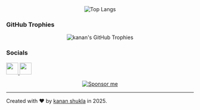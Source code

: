 <div align="center">
    <img src="https://github-readme-stats.vercel.app/api/top-langs/?username=kkanann&layout=compact&theme=radical&langs_count=20" alt="Top Langs" />
</div>

### GitHub Trophies
<div align="center">
    <img src="https://github-profile-trophy.vercel.app/?username=kkanann&theme=radical&no-frame=true&margin-w=4" alt="kanan's GitHub Trophies" />
</div>

### Socials

<p align="left"> <a href="https://www.github.com/kkanann" target="_blank" rel="noreferrer"> <picture> <source media="(prefers-color-scheme: dark)" srcset="https://raw.githubusercontent.com/danielcranney/readme-generator/main/public/icons/socials/github-dark.svg" /> <source media="(prefers-color-scheme: light)" srcset="https://raw.githubusercontent.com/danielcranney/readme-generator/main/public/icons/socials/github.svg" /> <img src="https://raw.githubusercontent.com/danielcranney/readme-generator/main/public/icons/socials/github.svg" width="32" height="32" /> </picture> </a> <a href="https://www.linkedin.com/in/kanan-s-457382247?utm_source=share&utm_campaign=share_via&utm_content=profile&utm_medium=android_app" target="_blank" rel="noreferrer"> <picture> <source media="(prefers-color-scheme: dark)" srcset="https://raw.githubusercontent.com/danielcranney/readme-generator/main/public/icons/socials/linkedin-dark.svg" /> <source media="(prefers-color-scheme: light)" srcset="https://raw.githubusercontent.com/danielcranney/readme-generator/main/public/icons/socials/linkedin.svg" /> <img src="https://raw.githubusercontent.com/danielcranney/readme-generator/main/public/icons/socials/linkedin.svg" width="32" height="32" /> </picture> </a></p>


<div align="center">
    <a href="https://github.com/sponsors/kkanann">
        <img src="https://img.shields.io/badge/Sponsor-%40kkanann-blue?style=flat&logo=github" alt="Sponsor me" />
    </a>
</div>

---

Created with ❤️ by [kanan shukla](https://github.com/kkanann) in 2025.
